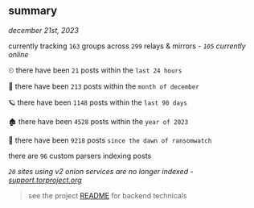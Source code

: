 
## summary
_december 21st, 2023_

currently tracking `163` groups across `299` relays & mirrors - _`105` currently online_

⏲ there have been `21` posts within the `last 24 hours`

🦈 there have been `213` posts within the `month of december`

🪐 there have been `1148` posts within the `last 90 days`

🏚 there have been `4528` posts within the `year of 2023`

🦕 there have been `9218` posts `since the dawn of ransomwatch`

there are `96` custom parsers indexing posts

_`20` sites using v2 onion services are no longer indexed - [support.torproject.org](https://support.torproject.org/onionservices/v2-deprecation/)_

> see the project [README](https://github.com/joshhighet/ransomwatch#ransomwatch--) for backend technicals
